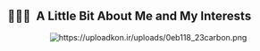 
<h2> 👨🏻‍💻 &nbsp;A Little Bit About Me and My Interests</h2>
<p align="center">
  <img src="https://uploadkon.ir/uploads/0eb118_23carbon.png" border="0" alt="https://uploadkon.ir/uploads/0eb118_23carbon.png" />
</p>

<!-- ```yaml
const AboutMe = {
    nickName: "Tajangi",
    fullName: "Ali Derakhshan Nezhad",
    located_In: "Iran",
    current_Job: "Front End Developer",
    Team: "IRG Team",

    education: ["Self-Taught Developer", "I am studying Computer Engineering"],

    my_Interests: {
      Work: ["Javascript", "ReactJs", "UI/UX", "Tailwindcss"],
      Fun: ["Game", "Chaiii(Tea)", "Driving With Music", "hmm ..."],
    },
  }; -->

  
